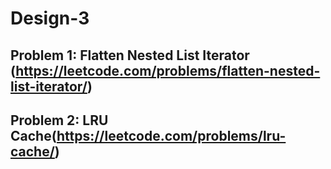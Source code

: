 # Design-3

## Problem 1: Flatten Nested List Iterator (https://leetcode.com/problems/flatten-nested-list-iterator/)

## Problem 2: LRU Cache(https://leetcode.com/problems/lru-cache/)
